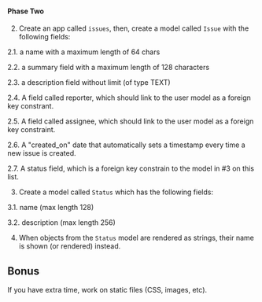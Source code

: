 #### Phase Two

 

2. Create an app called `issues`, then, create a model called `Issue` with the following fields:

2.1. a name with a maximum length of 64 chars

2.2. a summary field with a maximum length of 128 characters

2.3. a description field without limit (of type TEXT)

2.4. A field called reporter, which should link to the user model as a foreign key constrant.

2.5. A field called assignee, which should link to the user model as a foreign key constraint.

2.6. A "created_on" date that automatically sets a timestamp every time a new issue is created.

2.7. A status field, which is a foreign key constrain to the model in #3 on this list.

3. Create a model called `Status` which has the following fields:

3.1. name (max length 128)

3.2. description (max length 256)

4. When objects from the `Status` model are rendered as strings, their name is shown (or rendered) instead.

 

## Bonus

If you have extra time, work on static files (CSS, images, etc).
